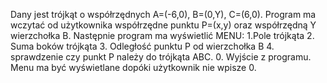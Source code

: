 Dany jest trójkąt o współrzędnych A=(-6,0), B=(0,Y), C=(6,0). Program ma wczytać od użytkownika współrzędne punktu P=(x,y) oraz współrzędną Y wierzchołka B. Następnie program ma wyświetlić MENU:
1.Pole trójkąta
2. Suma boków trójkąta
3. Odległość punktu P od wierzchołka B
4. sprawdzenie czy punkt P należy do trójkąta ABC.
0. Wyjście z programu.
Menu ma być wyświetlane dopóki użytkownik nie wpisze 0.
